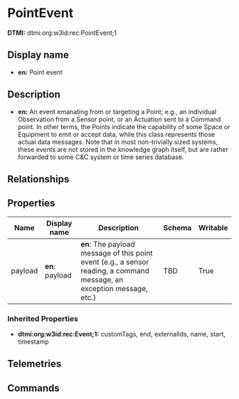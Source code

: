 # PointEvent
**DTMI:** dtmi:org:w3id:rec:PointEvent;1
## Display name
- **en:** Point event
## Description
- **en:** An event emanating from or targeting a Point; e.g., an individual Observation from a Sensor point, or an Actuation sent to a Command point. In other terms, the Points indicate the capability of some Space or Equipment to emit or accept data, while this class represents those actual data messages. Note that in most non-trivially sized systems, these events are not stored in the knowledge graph itself, but are rather forwarded to some C&C system or time series database.
## Relationships
## Properties
|Name|Display name|Description|Schema|Writable|
|-|-|-|-|-|
|payload|**en**: payload|**en**: The payload message of this point event (e.g., a sensor reading, a command message, an exception message, etc.)|TBD|True|
### Inherited Properties
* **dtmi:org:w3id:rec:Event;1:** customTags, end, externalIds, name, start, timestamp
## Telemetries
## Commands
